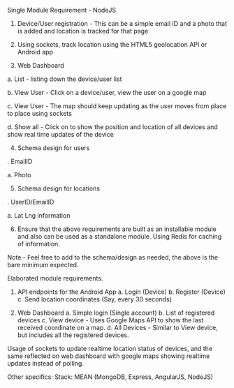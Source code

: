 Single Module Requirement - NodeJS

1. Device/User registration - This can be a simple email ID and a photo that is added and location is tracked for that page

2. Using sockets, track location using the HTML5 geolocation API or Android app

3. Web Dashboard

a. List - listing down the device/user list

b. View User - Click on a device/user, view the user on a google map

c. View User - The map should keep updating as the user moves from place to place using sockets

d. Show all - Click on to show the position and location of all devices and show real time updates of the device

4. Schema design for users

. EmailID

a. Photo

5. Schema design for locations

. UserID/EmailID

a. Lat Lng information

6. Ensure that the above requirements are built as an installable module and also can be used as a standalone module. Using Redis for caching of information.

Note - Feel free to add to the schema/design as needed, the above is the bare minimum expected.

Elaborated module requirements.

1. API endpoints for the Android App
	a. Login (Device)
	b. Register (Device)
	c. Send location coordinates (Say, every 30 seconds)

2. Web Dashboard
	a. Simple login (Single account)
	b. List of registered devices
	c. View device - Uses Google Maps API to show the last received coordinate on a map.
	d. All Devices - Similar to View device, but includes all the registered devices.

Usage of sockets to update realtime location status of devices, and the same reflected on web dashboard with google maps showing realtime updates instead of polling.

Other specifics:
Stack: MEAN (MongoDB, Express, AngularJS, NodeJS)



